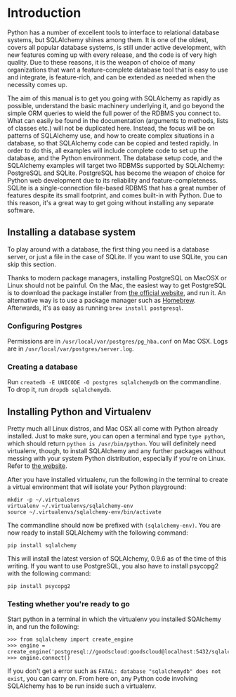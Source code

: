 Introduction
============

Python has a number of excellent tools to interface to relational
database systems, but SQLAlchemy shines among them. It is one of the
oldest, covers all popular database systems, is still under active
development, with new features coming up with every release, and the
code is of very high quality. Due to these reasons, it is the weapon
of choice of many organizations that want a feature-complete database
tool that is easy to use and integrate, is feature-rich, and can be
extended as needed when the necessity comes up.

The aim of this manual is to get you going with SQLAlchemy as rapidly
as possible, understand the basic machinery underlying it, and go
beyond the simple ORM queries to wield the full power of the RDBMS you
connect to. What can easily be found in the documentation (arguments
to methods, lists of classes etc.) will not be duplicated
here. Instead, the focus will be on patterns of SQLAlchemy use, and
how to create complex situations in a database, so that SQLAlchemy
code can be copied and tested rapidly. In order to do this, all
examples will include complete code to set up the database, and the
Python environment. The database setup code, and the SQLAlchemy
examples will target two RDBMSs supported by SQLAlchemy: PostgreSQL
and SQLite. PostgreSQL has become the weapon of choice for Python web
development due to its reliability and feature-completeness. SQLite is
a single-connection file-based RDBMS that has a great number of
features despite its small footprint, and comes built-in with
Python. Due to this reason, it's a great way to get going without
installing any separate software.

Installing a database system
----------------------------

To play around with a database, the first thing you need is a database
server, or just a file in the case of SQLite. If you want to use
SQLite, you can skip this section.

Thanks to modern package managers, installing PostgreSQL on MacOSX or
Linux should not be painful. On the Mac, the easiest way to get
PostgreSQL is to download the package installer from [the official
website](http://www.postgresql.org/download/macosx/), and run it. An
alternative way is to use a package manager such as
[Homebrew](http://brew.sh/). Afterwards, it's as easy as running `brew
install postgresql`.

### Configuring Postgres

Permissions are in `/usr/local/var/postgres/pg_hba.conf` on Mac
OSX. Logs are in `/usr/local/var/postgres/server.log`.

### Creating a database

Run `createdb -E UNICODE -O postgres sqlalchemydb` on the
commandline. To drop it, run `dropdb sqlalchemydb`.

Installing Python and Virtualenv
--------------------------------

Pretty much all Linux distros, and Mac OSX all come with Python
already installed. Just to make sure, you can open a terminal and type
`type python`, which should return `python is /usr/bin/python`. You
will definitely need virtualenv, though, to install SQLAlchemy and any
further packages without messing with your system Python distribution,
especially if you're on Linux. Refer to [the
website](http://virtualenv.readthedocs.org/en/latest/virtualenv.html#installation).

After you have installed virtualenv, run the following in the terminal
to create a virtual environment that will isolate your Python playground:

    mkdir -p ~/.virtualenvs
    virtualenv ~/.virtualenvs/sqlalchemy-env
    source ~/.virtualenvs/sqlalchemy-env/bin/activate

The commandline should now be prefixed with `(sqlalchemy-env)`. You
are now ready to install SQLAlchemy with the following command:

    pip install sqlalchemy

This will install the latest version of SQLAlchemy, 0.9.6 as of the
time of this writing. If you want to use PostgreSQL, you also have to
install psycopg2 with the following command:

    pip install psycopg2

### Testing whether you're ready to go

Start python in a terminal in which the virtualenv you installed
SQAlchemy in, and run the following:

    >>> from sqlalchemy import create_engine
    >>> engine = create_engine('postgresql://goodscloud:goodscloud@localhost:5432/sqlalchemydb')
    >>> engine.connect()

If you don't get a error such as `FATAL: database "sqlalchemydb" does
not exist`, you can carry on. From here on, any Python code involving
SQLAlchemy has to be run inside such a virtualenv.

